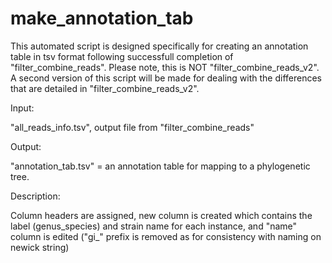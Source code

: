 # make_annotation_tab
This automated script is designed specifically for creating an annotation table in tsv format following successfull completion of "filter_combine_reads". Please note, this is NOT "filter_combine_reads_v2". A second version of this script will be made for dealing with the differences that are detailed in "filter_combine_reads_v2". 

Input: 

"all_reads_info.tsv", output file from "filter_combine_reads"

Output:

"annotation_tab.tsv" = an annotation table for mapping to a phylogenetic tree.

Description:

Column headers are assigned, new column is created which contains the label (genus_species) and strain name for each instance, and "name" column is edited ("gi_" prefix is removed as for consistency with naming on newick string) 
